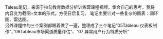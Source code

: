 Taleau笔记，来源于拉勾教育数据分析训练营课程视频。集合自己的思考，我将内容变为截图+文本的形式，方便日后复习。
笔记主要针对一些复杂的图表：圆环图、雷达图。  
另外课程中的三个案例都跟着做了一遍，整理成了三个笔记”05Tableau 仪表板制作“、”06Tableau市场渠道质量评估“、“07 异常用户行为特质分析”
